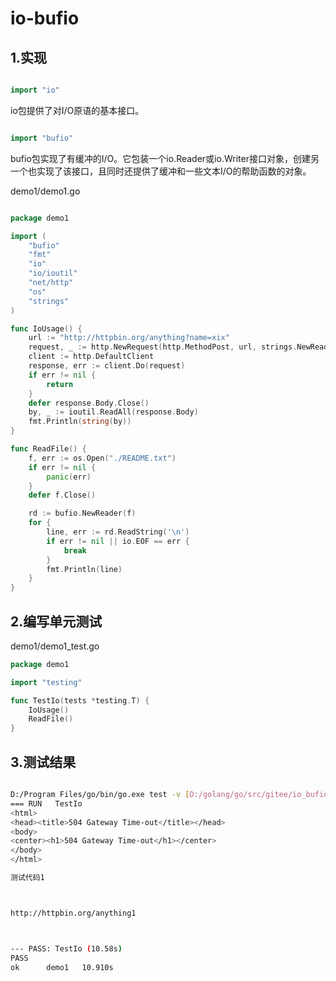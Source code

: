 # io-bufio



## 1.实现


```go

import "io"
```

io包提供了对I/O原语的基本接口。





```go

import "bufio"
```

bufio包实现了有缓冲的I/O。它包装一个io.Reader或io.Writer接口对象，创建另一个也实现了该接口，且同时还提供了缓冲和一些文本I/O的帮助函数的对象。




demo1/demo1.go


```go

package demo1

import (
	"bufio"
	"fmt"
	"io"
	"io/ioutil"
	"net/http"
	"os"
	"strings"
)

func IoUsage() {
	url := "http://httpbin.org/anything?name=xix"
	request, _ := http.NewRequest(http.MethodPost, url, strings.NewReader(`{"name":"XieXie"}`))
	client := http.DefaultClient
	response, err := client.Do(request)
	if err != nil {
		return
	}
	defer response.Body.Close()
	by, _ := ioutil.ReadAll(response.Body)
	fmt.Println(string(by))
}

func ReadFile() {
	f, err := os.Open("./README.txt")
	if err != nil {
		panic(err)
	}
	defer f.Close()

	rd := bufio.NewReader(f)
	for {
		line, err := rd.ReadString('\n')
		if err != nil || io.EOF == err {
			break
		}
		fmt.Println(line)
	}
}


```


## 2.编写单元测试

demo1/demo1_test.go

```go
package demo1

import "testing"

func TestIo(tests *testing.T) {
	IoUsage()
	ReadFile()
}

```




## 3.测试结果

```sh

D:/Program Files/go/bin/go.exe test -v [D:/golang/go/src/gitee/io_bufio_demo/demo1]
=== RUN   TestIo
<html>
<head><title>504 Gateway Time-out</title></head>
<body>
<center><h1>504 Gateway Time-out</h1></center>
</body>
</html>

测试代码1



http://httpbin.org/anything1



--- PASS: TestIo (10.58s)
PASS
ok  	demo1	10.910s
```